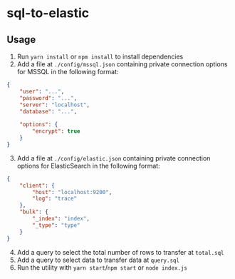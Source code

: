 # sql-to-elastic

## Usage

1. Run ```yarn install``` or ```npm install``` to install dependencies
2. Add a file at ```./config/mssql.json``` containing private connection options for MSSQL in the following format:
```json
{
    "user": "...",
    "password": "...",
    "server": "localhost",
    "database": "...",
 
    "options": {
        "encrypt": true
    }
}
```
3. Add a file at ```./config/elastic.json``` containing private connection options for ElasticSearch in the following format:
```json
{
    "client": {
        "host": "localhost:9200",
        "log": "trace"
    },
    "bulk": {
        "_index": "index",
        "_type": "type"
    }
}
```
4. Add a query to select the total number of rows to transfer at ```total.sql```
5. Add a query to select data to transfer data at ```query.sql```
6. Run the utility with ```yarn start```/```npm start``` or ```node index.js```